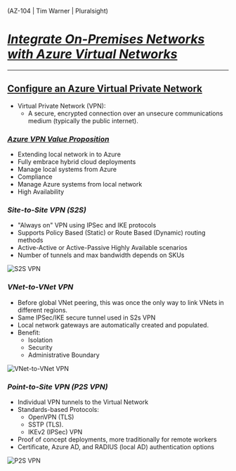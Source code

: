(AZ-104 | Tim Warner | Pluralsight)

# <ins>***Integrate On-Premises Networks with Azure Virtual Networks***</ins>
---

## <ins>**Configure an Azure Virtual Private Network**</ins>

- Virtual Private Network (VPN):
  - A secure, encrypted connection over an unsecure communications medium (typically the public internet).

### <ins>*Azure VPN Value Proposition*</ins>

- Extending local network in to Azure
- Fully embrace hybrid cloud deployments
- Manage local systems from Azure
- Compliance
- Manage Azure systems from local network
- High Availability


### *Site-to-Site VPN (S2S)*

- "Always on" VPN using IPSec and IKE protocols
- Supports Policy Based (Static) or Route Based (Dynamic) routing methods
- Active-Active or Active-Passive Highly Available scenarios
- Number of tunnels and max bandwidth depends on SKUs

![S2S VPN](https://docs.microsoft.com/en-us/azure/architecture/reference-architectures/hybrid-networking/images/hub-spoke.png)

### *VNet-to-VNet VPN*

- Before global VNet peering, this was once the only way to link VNets in different regions.
- Same IPSec/IKE secure tunnel used in S2s VPN
- Local network gateways are automatically created and populated.
- Benefit:
  - Isolation
  - Security
  - Administrative Boundary

![VNet-to-VNet VPN](https://docs.microsoft.com/en-us/azure/vpn-gateway/media/vpn-gateway-howto-vnet-vnet-resource-manager-portal/connections-diagram.png)

### *Point-to-Site VPN (P2S VPN)*

- Individual VPN tunnels to the Virtual Network
- Standards-based Protocols:
  - OpenVPN (TLS)
  - SSTP (TLS).
  - IKEv2 (IPSec) VPN
- Proof of concept deployments, more traditionally for remote workers
- Certificate, Azure AD, and RADIUS (local AD) authentication options

![P2S VPN](https://docs.microsoft.com/en-us/azure/vpn-gateway/media/vpn-gateway-about-point-to-site-routing/isolated.jpg#lightbox)